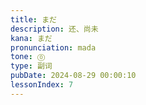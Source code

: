 ```yaml
---
title: まだ
description: 还、尚未
kana: まだ
pronunciation: mada
tone: ⓪
type: 副词
pubDate: 2024-08-29 00:00:10
lessonIndex: 7
---
```

